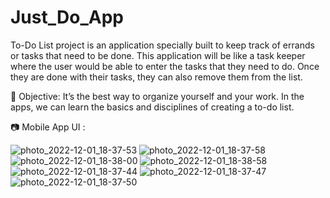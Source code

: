 # Just_Do_App
To-Do List project is an application specially built to keep track of errands or tasks that
need to be done. This application will be like a task keeper where the user would be
able to enter the tasks that they need to do. Once they are done with their tasks, they
can also remove them from the list.


🎯 Objective: It’s the best way to organize yourself and your work. In the apps, we can learn the
basics and disciplines of creating a to-do list.

📷 Mobile App UI :

![photo_2022-12-01_18-37-53](https://user-images.githubusercontent.com/90255417/205060984-8afe78f5-9ddd-492c-9cc7-d67a45ee3924.jpg)
![photo_2022-12-01_18-37-58](https://user-images.githubusercontent.com/90255417/205060992-1472d3ed-e73a-426d-9f48-3c17465a5084.jpg)
![photo_2022-12-01_18-38-00](https://user-images.githubusercontent.com/90255417/205060994-9595d744-0535-4d8d-84bc-abe02f8a112d.jpg)
![photo_2022-12-01_18-38-58](https://user-images.githubusercontent.com/90255417/205060998-9207a21f-b608-4b4e-8ee1-8f4f86578abb.jpg)
![photo_2022-12-01_18-37-44](https://user-images.githubusercontent.com/90255417/205061001-758f0bfa-9729-4348-94aa-d3a2ff8b4d8a.jpg)
![photo_2022-12-01_18-37-47](https://user-images.githubusercontent.com/90255417/205061005-ae298aa4-9504-479a-9b73-54bdef9c1767.jpg)
![photo_2022-12-01_18-37-50](https://user-images.githubusercontent.com/90255417/205061007-4192d4d1-481b-4028-9581-824fe574c650.jpg)


